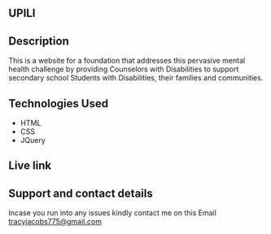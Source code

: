 ## UPILI

## Description

This is a website for a foundation that addresses this pervasive mental health challenge by providing Counselors with Disabilities to support secondary school Students with Disabilities, their families and communities.

## Technologies Used
* HTML
* CSS
* JQuery

## Live link


## Support and contact details

Incase you run into any issues kindly contact me on this Email tracyjacobs775@gmail.com